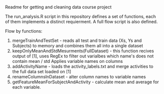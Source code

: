 Readme for getting and cleaning data course project

The run_analysis.R script in this repository defines a set of functions, each of them implements a distinct requierment.
A full flow script is also defined.

Flow by functions:
1. mergeTrainAndTestSet - reads all test and train data (Xs, Ys and Subjects) to memory and combines them all into a single dataset
2. keepOnlyMeanAndStdMesurments(FullDataset) - this function recives output of [1], uses RegEx to filter out varialbes which name's does not contain mean / std 
   Applies variable names on columns
3. addActivityName - loads the activity_labels.txt and merge activities to the full data set loaded on [1]
4. renameColumnsInDataset - alter column names to variable names
5. getFeatureMeanForSubjectAndActivity - calculate mean and average for each variable.
